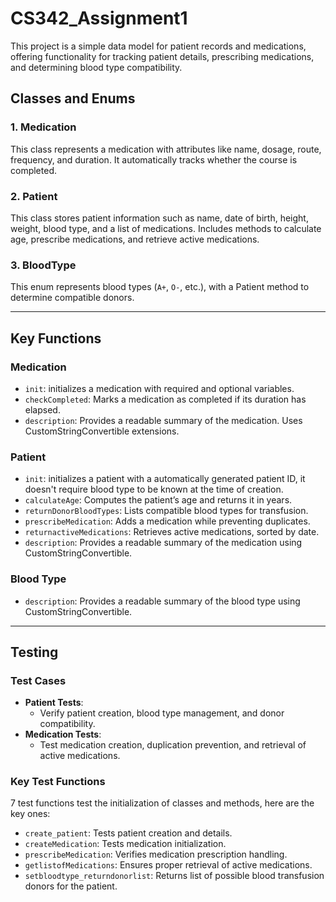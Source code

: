 # CS342_Assignment1
This project is a simple data model for patient records and medications, offering functionality for tracking patient details, prescribing medications, and determining blood type compatibility.

## Classes and Enums

### 1. **Medication**
This class represents a medication with attributes like name, dosage, route, frequency, and duration. It automatically tracks whether the course is completed.

### 2. **Patient**
This class stores patient information such as name, date of birth, height, weight, blood type, and a list of medications. Includes methods to calculate age, prescribe medications, and retrieve active medications.

### 3. **BloodType**
This enum represents blood types (`A+`, `O-`, etc.), with a Patient method to determine compatible donors.

---

## Key Functions

### **Medication**
- `init`: initializes a medication with required and optional variables. 
- `checkCompleted`: Marks a medication as completed if its duration has elapsed.
- `description`: Provides a readable summary of the medication. Uses CustomStringConvertible extensions.

### **Patient**
- `init`: initializes a patient with a automatically generated patient ID, it doesn't require blood type to be known at the time of creation.
- `calculateAge`: Computes the patient’s age and returns it in years.
- `returnDonorBloodTypes`: Lists compatible blood types for transfusion.
- `prescribeMedication`: Adds a medication while preventing duplicates.
- `returnactiveMedications`: Retrieves active medications, sorted by date.
- `description`: Provides a readable summary of the medication using CustomStringConvertible.

### **Blood Type**
- `description`: Provides a readable summary of the blood type using CustomStringConvertible.
---

## Testing

### Test Cases
- **Patient Tests**:
  - Verify patient creation, blood type management, and donor compatibility.
- **Medication Tests**:
  - Test medication creation, duplication prevention, and retrieval of active medications.

### Key Test Functions
7 test functions test the initialization of classes and methods, here are the key ones:
- `create_patient`: Tests patient creation and details.
- `createMedication`: Tests medication initialization.
- `prescribeMedication`: Verifies medication prescription handling.
- `getlistofMedications`: Ensures proper retrieval of active medications.
- `setbloodtype_returndonorlist`: Returns list of possible blood transfusion donors for the patient.

